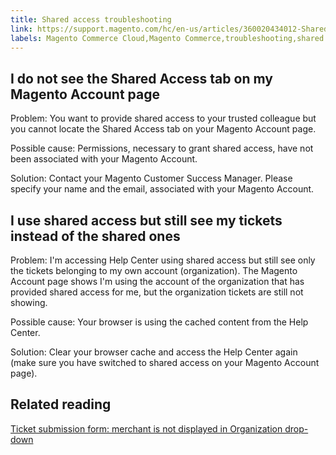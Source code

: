 ```yaml
---
title: Shared access troubleshooting
link: https://support.magento.com/hc/en-us/articles/360020434012-Shared-access-troubleshooting
labels: Magento Commerce Cloud,Magento Commerce,troubleshooting,shared access
---
```


<h2>I do not see the Shared Access tab on my Magento Account page</h2>
<p>Problem: You want to provide shared access to your trusted colleague but you cannot locate the Shared Access tab on your Magento Account page.</p>
<p>Possible cause: Permissions, necessary to grant shared access, have not been associated with your Magento Account.</p>
<p>Solution: Contact your Magento Customer Success Manager. Please specify your name and the email, associated with your Magento Account.</p>
<h2>I use shared access but still see my tickets instead of the shared ones</h2>
<p>Problem: I'm accessing Help Center using shared access but still see only the tickets belonging to my own account (organization). The Magento Account page shows I'm using the account of the organization that has provided shared access for me, but the organization tickets are still not showing.</p>
<p>Possible cause: Your browser is using the cached content from the Help Center.</p>
<p>Solution: Clear your browser cache and access the Help Center again (make sure you have switched to shared access on your Magento Account page).</p>
<h2>Related reading</h2>
<p><a href="https://support.magento.com/hc/en-us/articles/360043335371-Ticket-submission-form-merchant-is-not-displayed-in-Organization-drop-down">Ticket submission form: merchant is not displayed in Organization drop-down</a></p>